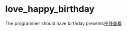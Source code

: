 # love_happy_birthday
The programmer should have birthday presents[在线查看](https://ymtonny.github.io/love_520/)
